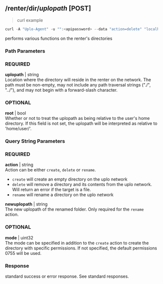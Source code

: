 ## /renter/dir/*uplopath* [POST]
> curl example

```go
curl -A "Uplo-Agent" -u "":<apipassword> --data "action=delete" "localhost:8480/renter/dir/mydir"
```

performs various functions on the renter's directories

### Path Parameters
### REQUIRED
**uplopath** | string  
Location where the directory will reside in the renter on the network. The path
must be non-empty, may not include any path traversal strings ("./", "../"), and
may not begin with a forward-slash character.

### OPTIONAL
**root** | bool  
Whether or not to treat the uplopath as being relative to the user's home
directory. If this field is not set, the uplopath will be interpreted as
relative to 'home/user/'.

### Query String Parameters
### REQUIRED
**action** | string  
Action can be either `create`, `delete` or `rename`.
- `create` will create an empty directory on the uplo network
- `delete` will remove a directory and its contents from the uplo network. Will
  return an error if the target is a file.
- `rename` will rename a directory on the uplo network

**newuplopath** | string  
The new uplopath of the renamed folder. Only required for the `rename` action.

### OPTIONAL
**mode** | uint32  
The mode can be specified in addition to the `create` action to create the
directory with specific permissions. If not specified, the default permissions
0755 will be used.

### Response

standard success or error response. See standard responses.